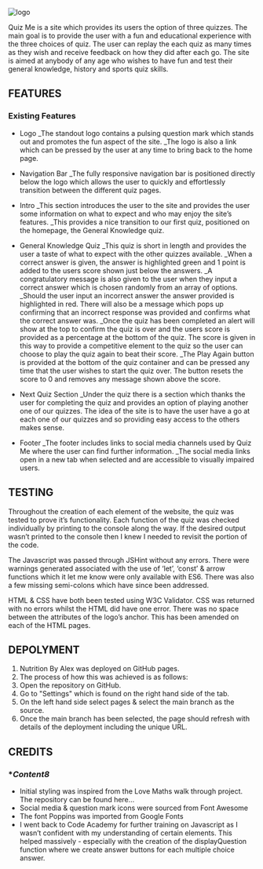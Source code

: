 ![logo](https://user-images.githubusercontent.com/122832821/235623180-19b80197-3be5-4ca5-adb9-13cfae1196b6.jpeg)

Quiz Me is a site which provides its users the option of three quizzes. The main goal is to provide the user with a fun and educational experience with the three choices of quiz. The user can replay the each quiz as many times as they wish and receive feedback on how they did after each go. The site is aimed at anybody of any age who wishes to have fun and test their general knowledge, history and sports quiz skills. 

## **FEATURES**

### **Existing Features**

* Logo
  _The standout logo contains a pulsing question mark which stands out and promotes the fun aspect of the site.
  _The logo is also a link which can be pressed by the user at any time to bring back to the home page.

* Navigation Bar
  _The fully responsive navigation bar is positioned directly below the logo which allows the user to quickly and effortlessly transition   between the different quiz pages.

* Intro
  _This section introduces the user to the site and provides the user some information on what to expect and who may enjoy the site’s features.
  _This provides a nice transition to our first quiz, positioned on the homepage, the General Knowledge quiz.

* General Knowledge Quiz
  _This quiz is short in length and provides the user a taste of what to expect with the other quizzes available. 
  _When a correct answer is given, the answer is highlighted green and 1 point is added to the users score shown just below the answers. 
  _A congratulatory message is also given to the user when they input a correct answer which is chosen randomly from an array of options. 
  _Should the user input an incorrect answer the answer provided is highlighted in red. There will also be a message which pops up confirming that an incorrect response was provided and confirms what the correct answer was.
  _Once the quiz has been completed an alert will show at the top to confirm the quiz is over and the users score is provided as a percentage at the bottom of the quiz. The score is given in this way to provide a competitive element to the quiz so the user can choose to play the quiz again to beat their score.
  _The Play Again button is provided at the bottom of the quiz container and can be pressed any time that the user wishes to start the quiz over. The button resets the score to 0 and removes any message shown above the score.

* Next Quiz Section
  _Under the quiz there is a section which thanks the user for completing the quiz and provides an option of playing another one of our quizzes. The idea of the site is to have the user have a go at each one of our quizzes and so providing easy access to the others makes sense.

* Footer
  _The footer includes links to social media channels used by Quiz Me where the user can find further information. 
  _The social media links open in a new tab when selected and are accessible to visually impaired users.

## **TESTING**

Throughout the creation of each element of the website, the quiz was tested to prove it’s functionality. Each function of the quiz was checked individually by printing to the console along the way. If the desired output wasn’t printed to the console then I knew I needed to revisit the portion of the code. 

The Javascript was passed through JSHint without any errors. There were warnings generated associated with the use of ‘let’, ‘const’ & arrow functions which it let me know were only available with ES6. There was also a few missing semi-colons which have since been addressed.

HTML & CSS have both been tested using W3C Validator. CSS was returned with no errors whilst the HTML did have one error. There was no space between the attributes of the logo’s anchor. This has been amended on each of the HTML pages. 

## **DEPOLYMENT**
  1. Nutrition By Alex was deployed on GitHub pages.
  2. The process of how this was achieved is as follows:
  3. Open the repository on GitHub.
  4. Go to "Settings" which is found on the right hand side of the tab.
  5. On the left hand side select pages & select the main branch as the source.
  6. Once the main branch has been selected, the page should refresh with details of the deployment including the unique URL.

## **CREDITS**

### **Content8*

  * Initial styling was inspired from the Love Maths walk through project. The repository can be found here… 
  * Social media & question mark icons were sourced from Font Awesome
  * The font Poppins was imported from Google Fonts
  * I went back to Code Academy for further training on Javascript as I wasn’t confident with my understanding of certain elements. This helped massively - especially with the creation of the displayQuestion function where we create answer buttons for each multiple choice answer.


	
